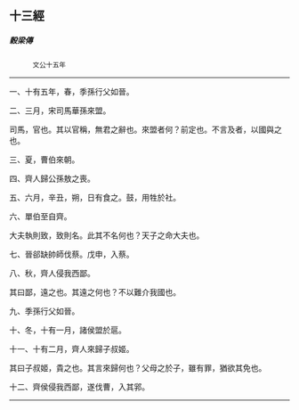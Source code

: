 

## 十三經

##### 穀梁傳
　　　`文公十五年`

* * *

一、十有五年，春，季孫行父如晉。

二、三月，宋司馬華孫來盟。

司馬，官也。其以官稱，無君之辭也。來盟者何？前定也。不言及者，以國與之也。

三、夏，曹伯來朝。

四、齊人歸公孫敖之喪。

五、六月，辛丑，朔，日有食之。鼓，用牲於社。

六、單伯至自齊。

大夫執則致，致則名。此其不名何也？天子之命大夫也。

七、晉郤缺帥師伐蔡。戊申，入蔡。

八、秋，齊人侵我西鄙。

其曰鄙，遠之也。其遠之何也？不以難介我國也。

九、季孫行父如晉。

十、冬，十有一月，諸侯盟於扈。

十一、十有二月，齊人來歸子叔姬。

其曰子叔姬，貴之也。其言來歸何也？父母之於子，雖有罪，猶欲其免也。

十二、齊侯侵我西鄙，遂伐曹，入其郛。

* * *

